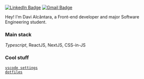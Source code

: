 [![LinkedIn Badge](https://img.shields.io/badge/LinkedIn-483C67?style=for-the-badge&logo=linkedin&logoColor=E1E1E6)](https://www.linkedin.com/in/divinurised) [![Gmail Badge](https://img.shields.io/badge/Gmail-483C67?style=for-the-badge&logo=gmail&logoColor=E1E1E6)](mailto:dxvialcantara@gmail.com)

Hey! I'm Davi Alcântara, a Front-end developer and major Software Engineering student.

### Main stack

*Typescript*, ReactJS, NextJS, CSS-in-JS

### Cool stuff

[`vscode settings`](https://github.com/divinurised/vscode-settings)<br>
[`dotfiles`](https://github.com/divinurised/dotfiles)
